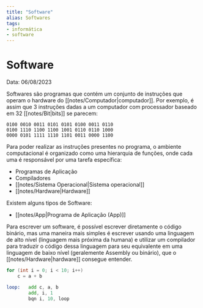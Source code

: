 ```yaml
---
title: "Software"
alias: Softwares
tags:
- informática
- software
---
```

# Software

Data: 06/08/2023

Softwares são programas que contém um conjunto de instruções que operam o hardware do [[notes/Computador|computador]]. Por exemplo, é assim que 3 instruções dadas a um computador com processador baseado em 32 [[notes/Bit|bits]] se parecem:

```
0100 0010 0011 0101 0101 0100 0011 0110
0100 1110 1100 1100 1001 0110 0110 1000
0000 0101 1111 1110 1101 0011 0000 1100
```

Para poder realizar as instruções presentes no programa, o ambiente computacional é organizado como uma hierarquia de funções, onde cada uma é responsável por uma tarefa específica:

- Programas de Aplicação
- Compiladores
- [[notes/Sistema Operacional|Sistema operacional]]
- [[notes/Hardware|Hardware]]

Existem alguns tipos de Software:

- [[notes/App|Programa de Aplicação (App)]]

Para escrever um software, é possível escrever diretamente o código binário, mas uma maneira mais simples é escrever usando uma linguagem de alto nível (linguagem mais próxima da humana) e utilizar um compilador para traduzir o código dessa linguagem para seu equivalente em uma linguagem de baixo nível (geralemente Assembly ou binário), que o [[notes/Hardware|hardware]] consegue entender.

```c {title="Alto nível (C)"}
for (int i = 0; i < 10; i++)
	c = a + b
```
```asm {title="Baixo nível (Assembly)"}
loop:   add c, a, b
		add, i, 1
		bqn i, 10, loop
```

